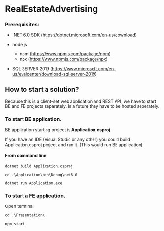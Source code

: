 # RealEstateAdvertising


### Prerequisites:

- .NET 6.0 SDK (https://dotnet.microsoft.com/en-us/download)

- node.js
  - npm (https://www.npmjs.com/package/npm)
  - npx (https://www.npmjs.com/package/npx)
 
- SQL SERVER 2019 (https://www.microsoft.com/en-us/evalcenter/download-sql-server-2019)


## How to start a solution?

Because this is a client-set web application and REST API, we have to start BE and FE projects separately. In a future they have to be hosted seperately.

### To start BE application.

BE application starting project is **Application.csproj**

If you have an IDE (Visual Studio or any other) you could build Application.csproj project and run it. (This would run BE application)

#### From command line

`dotnet build Application.csproj`

`cd .\Application\bin\Debug\net6.0`

`dotnet run Application.exe`


### To start a FE application.

Open terminal

`cd .\Presentation\`

`npm start`
